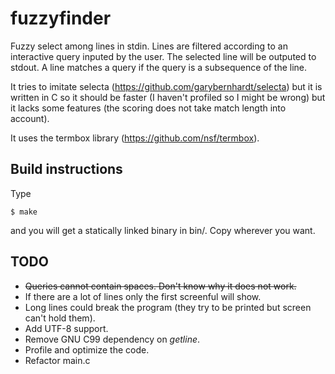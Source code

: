 fuzzyfinder
============

Fuzzy select among lines in stdin. Lines are filtered according to an
interactive query inputed by the user. The selected line will be
outputed to stdout. A line matches a query if the query is a subsequence
of the line.

It tries to imitate selecta (https://github.com/garybernhardt/selecta)
but it is written in C so it should be faster (I haven't profiled so I
might be wrong) but it lacks some features (the scoring does not take
match length into account).

It uses the termbox library (https://github.com/nsf/termbox).

Build instructions
------------------

Type

    $ make

and you will get a statically linked binary in bin/. Copy wherever you want.

TODO
----

* ~~Queries cannot contain spaces. Don't know why it does not work.~~
* If there are a lot of lines only the first screenful will show.
* Long lines could break the program (they try to be printed but screen can't hold them).
* Add UTF-8 support.
* Remove GNU C99 dependency on _getline_.
* Profile and optimize the code.
* Refactor main.c
